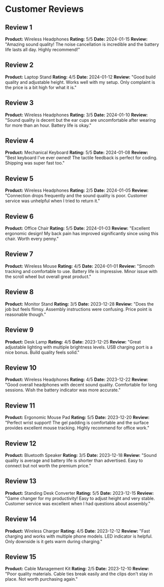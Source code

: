 # Customer Reviews

## Review 1
**Product:** Wireless Headphones
**Rating:** 5/5
**Date:** 2024-01-15
**Review:** "Amazing sound quality! The noise cancellation is incredible and the battery life lasts all day. Highly recommend!"

## Review 2
**Product:** Laptop Stand
**Rating:** 4/5
**Date:** 2024-01-12
**Review:** "Good build quality and adjustable height. Works well with my setup. Only complaint is the price is a bit high for what it is."

## Review 3
**Product:** Wireless Headphones
**Rating:** 3/5
**Date:** 2024-01-10
**Review:** "Sound quality is decent but the ear cups are uncomfortable after wearing for more than an hour. Battery life is okay."

## Review 4
**Product:** Mechanical Keyboard
**Rating:** 5/5
**Date:** 2024-01-08
**Review:** "Best keyboard I've ever owned! The tactile feedback is perfect for coding. Shipping was super fast too."

## Review 5
**Product:** Wireless Headphones
**Rating:** 2/5
**Date:** 2024-01-05
**Review:** "Connection drops frequently and the sound quality is poor. Customer service was unhelpful when I tried to return it."

## Review 6
**Product:** Office Chair
**Rating:** 5/5
**Date:** 2024-01-03
**Review:** "Excellent ergonomic design! My back pain has improved significantly since using this chair. Worth every penny."

## Review 7
**Product:** Wireless Mouse
**Rating:** 4/5
**Date:** 2024-01-01
**Review:** "Smooth tracking and comfortable to use. Battery life is impressive. Minor issue with the scroll wheel but overall great product."

## Review 8
**Product:** Monitor Stand
**Rating:** 3/5
**Date:** 2023-12-28
**Review:** "Does the job but feels flimsy. Assembly instructions were confusing. Price point is reasonable though."

## Review 9
**Product:** Desk Lamp
**Rating:** 4/5
**Date:** 2023-12-25
**Review:** "Great adjustable lighting with multiple brightness levels. USB charging port is a nice bonus. Build quality feels solid."

## Review 10
**Product:** Wireless Headphones
**Rating:** 4/5
**Date:** 2023-12-22
**Review:** "Good overall headphones with decent sound quality. Comfortable for long sessions. Wish the battery indicator was more accurate."

## Review 11
**Product:** Ergonomic Mouse Pad
**Rating:** 5/5
**Date:** 2023-12-20
**Review:** "Perfect wrist support! The gel padding is comfortable and the surface provides excellent mouse tracking. Highly recommend for office work."

## Review 12
**Product:** Bluetooth Speaker
**Rating:** 3/5
**Date:** 2023-12-18
**Review:** "Sound quality is average and battery life is shorter than advertised. Easy to connect but not worth the premium price."

## Review 13
**Product:** Standing Desk Converter
**Rating:** 5/5
**Date:** 2023-12-15
**Review:** "Game changer for my productivity! Easy to adjust height and very stable. Customer service was excellent when I had questions about assembly."

## Review 14
**Product:** Wireless Charger
**Rating:** 4/5
**Date:** 2023-12-12
**Review:** "Fast charging and works with multiple phone models. LED indicator is helpful. Only downside is it gets warm during charging."

## Review 15
**Product:** Cable Management Kit
**Rating:** 2/5
**Date:** 2023-12-10
**Review:** "Poor quality materials. Cable ties break easily and the clips don't stay in place. Not worth purchasing again."
